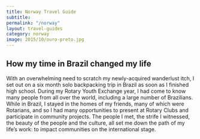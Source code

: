 ```yaml
---
title: Norway Travel Guide
subtitle: 
permalink: "/norway"
layout: travel-guides
category: norway
image: 2015/10/ouro-preto.jpg
---
```


## How my time in Brazil changed my life
With an overwhelming need to scratch my newly-acquired wanderlust itch, I set out on a six month solo backpacking trip in Brazil as soon as I finished high school. During my Rotary Youth Exchange year, I had come to know many people from all over the world, including a large number of Brazilians. While in Brazil, I stayed in the homes of my friends, many of which were Rotarians, and so I had many opportunities to present at Rotary Clubs and participate in community projects. The people I met, the strife I witnessed, the beauty of the people and the culture, all set me down the path of my life’s work: to impact communities on the international stage.

